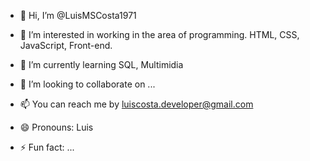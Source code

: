- 👋 Hi, I’m @LuisMSCosta1971
- 👀 I’m interested in working in the area of programming. HTML, CSS, JavaScript, Front-end.

- 🌱 I’m currently learning SQL, Multimidia
- 💞️ I’m looking to collaborate on ...
- 📫 You can reach me by luiscosta.developer@gmail.com
- 😄 Pronouns: Luis
- ⚡ Fun fact: ...

<!---
LuisMSCosta1971/LuisMSCosta1971 is a ✨ special ✨ repository because its `README.md` (this file) appears on your GitHub profile.
You can click the Preview link to take a look at your changes.
--->
